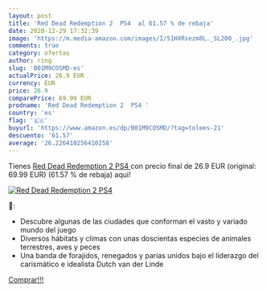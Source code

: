 ```yaml
---
layout: post
title: 'Red Dead Redemption 2  PS4  al 61.57 % de rebaja'
date: 2020-12-29 17:32:39
image: 'https://m.media-amazon.com/images/I/51HXRsezm8L._SL200_.jpg'
comments: true
category: ofertas
author: ring
slug: 'B01M9COSMD-es'
actualPrice: 26.9 EUR
currency: EUR
price: 26.9
comparePrice: 69.99 EUR
prodname: 'Red Dead Redemption 2  PS4 '
country: 'es'
flag: '🇪🇸'
buyurl: 'https://www.amazon.es/dp/B01M9COSMD/?tag=tolees-21'
descuento: '61.57'
average: '26.226410256410258'
---
```


Tienes [Red Dead Redemption 2  PS4 ](https://www.amazon.es/dp/B01M9COSMD/?tag=tolees-21) con precio final de  26.9 EUR (original: 69.99 EUR) (61.57 %  de rebaja) aqui!

[![Red Dead Redemption 2  PS4 ](https://m.media-amazon.com/images/I/51HXRsezm8L._SL200_.jpg)](https://www.amazon.es/dp/B01M9COSMD/?tag=tolees-21)

🔎:

- Descubre algunas de las ciudades que conforman el vasto y variado mundo del juego
- Diversos hábitats y climas con unas doscientas especies de animales terrestres, aves y peces
- Una banda de forajidos, renegados y parias unidos bajo el liderazgo del carismático e idealista Dutch van der Linde

[Comprar!!!](https://www.amazon.es/dp/B01M9COSMD/?tag=tolees-21)
